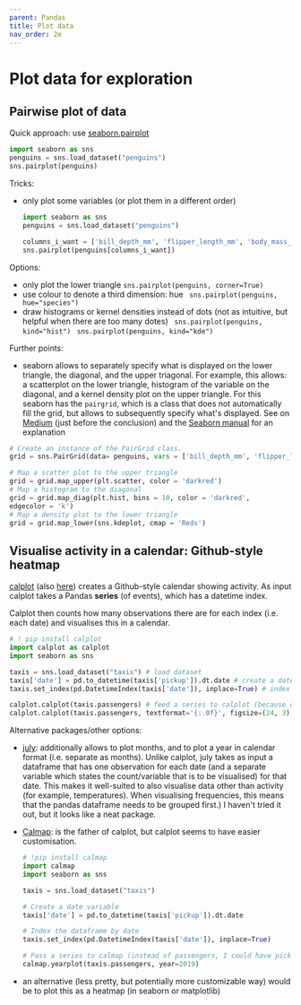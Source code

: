 ```yaml
---
parent: Pandas 
title: Plot data 
nav_order: 2e 
---
```


# Plot data for exploration

## Pairwise plot of data
Quick approach: use [seaborn.pairplot](https://seaborn.pydata.org/generated/seaborn.pairplot.html)
```python
import seaborn as sns
penguins = sns.load_dataset("penguins")
sns.pairplot(penguins)
```


Tricks:
- only plot some variables (or plot them in a different order)
	``` python 
	import seaborn as sns
	penguins = sns.load_dataset("penguins")
	
	columns_i_want = ['bill_depth_mm', 'flipper_length_mm', 'body_mass_g']
	sns.pairplot(penguins[columns_i_want])
	```

Options:
- only plot the lower triangle
`` sns.pairplot(penguins, corner=True) ``
- use colour to denote a third dimension: hue
`` sns.pairplot(penguins, hue="species")``
- draw histograms or kernel densities instead of dots (not as intuitive, but helpful when there are too many dotes)
	`` sns.pairplot(penguins, kind="hist")``
	`` sns.pairplot(penguins, kind="kde")``


Further points:
- seaborn allows to separately specify what is displayed on the lower triangle, the diagonal, and the upper triagonal. 
For example, this allows: a scatterplot on the lower triangle, histogram of the variable on the diagonal, and a kernel density plot on the upper triangle. For this seaborn has the ``pairgrid``, which is a class that does not automatically fill the grid, but allows to subsequently specify what's displayed. See on [Medium](https://towardsdatascience.com/visualizing-data-with-pair-plots-in-python-f228cf529166) (just before the conclusion) and the [Seaborn manual](https://seaborn.pydata.org/generated/seaborn.pairplot.html) for an explanation

``` python
# Create an instance of the PairGrid class.  
grid = sns.PairGrid(data= penguins, vars = ['bill_depth_mm', 'flipper_length_mm', 'body_mass_g'], size = 3)

# Map a scatter plot to the upper triangle  
grid = grid.map_upper(plt.scatter, color = 'darkred')
# Map a histogram to the diagonal  
grid = grid.map_diag(plt.hist, bins = 10, color = 'darkred',  
edgecolor = 'k')
# Map a density plot to the lower triangle  
grid = grid.map_lower(sns.kdeplot, cmap = 'Reds')
```


## Visualise activity in a calendar:  Github-style heatmap

[calplot](https://calplot.readthedocs.io/en/latest/) (also [here](https://github.com/tomkwok/calplot)) creates a Github-style calendar showing activity. As input calplot takes a Pandas **series** (of events), which has a datetime index. 

Calplot then counts how many observations there are for each index (i.e. each date) and visualises this in a calendar.

```python
# ! pip install calplot
import calplot as calplot
import seaborn as sns

taxis = sns.load_dataset("taxis") # load dataset
taxis['date'] = pd.to_datetime(taxis['pickup']).dt.date # create a date variable
taxis.set_index(pd.DatetimeIndex(taxis['date']), inplace=True) # index the dataframe by date

calplot.calplot(taxis.passengers) # feed a series to calplot (because calplot takes a series, I am feeding it a specific variable instead of the dataframe. I could have picked any variable here)
calplot.calplot(taxis.passengers, textformat='{:.0f}', figsize=(24, 3), vmin=200 ) # alternative visualisation with some options
```

Alternative packages/other options:
- [july](https://github.com/e-hulten/july): additionally allows to plot months, and to plot a year in calendar format (i.e. separate as months). 
Unlike calplot, july takes as input a dataframe that has one observation for each date (and a separate variable which states the count/variable that is to be visualised) for that date. This makes it well-suited to also visualise data other than activity (for example, temperatures). When visualising frequencies, this means that the pandas dataframe needs to be grouped first.)
I haven't tried it out, but it looks like a neat package.
- [Calmap](https://github.com/MarvinT/calmap/): is the father of calplot, but calplot seems to have easier customisation.
	```python
	# !pip install calmap
	import calmap
	import seaborn as sns

	taxis = sns.load_dataset("taxis") 

	# Create a date variable
	taxis['date'] = pd.to_datetime(taxis['pickup']).dt.date

	# Index the dataframe by date
	taxis.set_index(pd.DatetimeIndex(taxis['date']), inplace=True)

	# Pass a series to calmap (instead of passengers, I could have picked any variable)
	calmap.yearplot(taxis.passengers, year=2019)
	```

- an alternative (less pretty, but potentially more customizable way) would be to plot this as a heatmap (in seaborn or matplotlib)